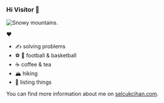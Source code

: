 ### Hi Visitor 👋

![Snowy mountains.](https://pbs.twimg.com/profile_banners/134182720/1674889065/1500x500)

❤️
* ✍️ solving problems
* ⚽ 🏀 football & basketball
* ☕ coffee & tea
* 🏔️ hiking
* 🧵 listing things

You can find more information about me on [selcukcihan.com](https://selcukcihan.com).
